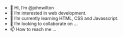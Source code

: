 - 👋 Hi, I’m @johnwilton
- 👀 I’m interested in web development.
- 🌱 I’m currently learning HTML, CSS and Javasscript.
- 💞️ I’m looking to collaborate on ...
- 📫 How to reach me ...

<!---
johnwilton/johnwilton is a ✨ special ✨ repository because its `README.md` (this file) appears on your GitHub profile.
You can click the Preview link to take a look at your changes.
--->
